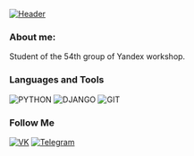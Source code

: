 [ ![Header](https://github.com/Igoryndezp/igoryndezp/blob/main/assets/ggf6f780f0e3.gif)]()
 
### About me:
Student of the 54th group of Yandex workshop.

### Languages and Tools

![PYTHON](https://img.shields.io/badge/-Python-013036?style=for-the-badge&logo=Python)
![DJANGO](https://img.shields.io/badge/-Django-013036?style=for-the-badge&logo=Django)
![GIT](https://img.shields.io/badge/-Git-013036?style=for-the-badge&logo=Git)

 
### Follow Me
[![VK](https://img.shields.io/badge/-vk-013036?style=for-the-badge&logo=Vk)](https://vk.com/igoryndezp)
[![Telegram](https://img.shields.io/badge/-telegram-013036?style=for-the-badge&logo=telegram)](https://t.me/igoryndezp)
